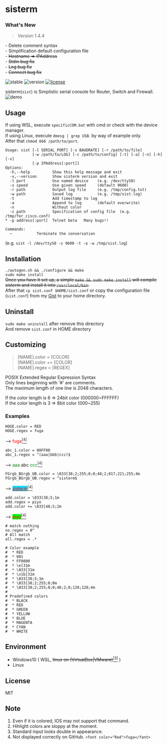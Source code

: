 # sisterm
### What's New
> Version 1.4.4

\- Delete comment syntax  
\- Simplification default configuration file  
\- ~~Hostname => IPAddress~~  
\- ~~Stdin bug fix~~  
\- ~~Log bug fix~~  
\- ~~Connect bug fix~~  
<!-- ![stable](https://img.shields.io/badge/build-passing-success.svg) -->
![stable](https://img.shields.io/badge/build-failing-critical.svg)
![version](https://img.shields.io/badge/version-1.4.4--rc-success.svg)
[![license](https://img.shields.io/badge/license-MIT-blue.svg?style=flat)](LICENSE)
  
sisterm(`sist`) is Simplistic serial console for Router, Switch and Firewall.  
![demo](https://user-images.githubusercontent.com/29778890/53171080-183f4400-3625-11e9-8204-83c20dcc6a3f.gif)


## Usage
If using WSL, execute `specificCOM.bat` with cmd or check with the device manager.  
If using Linux, execute `dmesg | grep USB`. by way of example only.  
After that `chmod 666 /path/to/port`.  
```
Usage: sist [-l SERIAL_PORT] [-s BAUDRATE] [-r /path/to/file]
            [-w /path/to/LOG] [-c /path/to/config] [-t] [-a] [-n] [-h] [-v]
            [-p IPAddress[:port]]
Options:
  -h,--help          Show this help message and exit
  -v,--version       Show sisterm version and exit
  -l port            Use named device    (e.g. /dev/ttyS0)
  -s speed           Use given speed     (default 9600)
  -r path            Output log file     (e.g. /tmp/config.txt)
  -w path            Saved log           (e.g. /tmp/sist.log)
  -t                 Add timestamp to log
  -a                 Append to log       (default overwrite)
  -n                 Without color
  -c path            Specification of config file  (e.g. /tmp/for_cisco.conf)
* -p address[:port]  Telnet beta   Many bugs!!

Commands:
  ~           Terminate the conversation
```
(e.g. `sist -l /dev/ttyS0 -s 9600 -t -a -w /tmp/sist.log`)  


## Installation
`./autogen.sh && ./configure && make`  
`sudo make install`  
~~Once you have it set up, a simple `make && sudo make install` will compile sisterm and install it into `/usr/local/bin`.~~  
After that `cp sist.conf $HOME/sist.conf` or copy the configuration file (`sist.conf`) from my [Gist](https://gist.github.com/yorimoi/bbadf8e9ac47a478d00f532e15c7c7bf) to your home directory.  


## Uninstall
`sudo make uninstall` after remove this directory  
And remove `sist.conf` in HOME directory  


## Customizing
> [NAME].color =  [COLOR]  
> [NAME].color += [COLOR]  
> [NAME].regex =  [REGEX]  

POSIX Extended Regular Expression Syntax  
Only lines beginning with '#' are comments.  
The maximum length of one line is 2048 characters.  

If the color length is 6 => 24bit color (000000\~FFFFFF)  
If the color length is 3 =>  8bit color (000\~255)  

### Examples

```
HOGE.color = RED
HOGE.regex = fuga
```
--> <font color="Red">fuga</font>[<sup>[4]</sup>](#note-4)
```
abc_1.color = 00FF00
abc_1.regex = ^(aaa|bbb|ccc)$
```
--> <font color="Green">aaa</font> abc <font color="Green">ccc</font>[<sup>[4]</sup>](#note-4)
```
FGrgb_BGrgb_UB.color = \033[38;2;255;0;0;48;2;017;221;255;4m
FGrgb_BGrgb_UB.regex = ^sisterm$
```
--> <span style="color: #FF0000; background-color: #11DDFF;"><u>sisterm</u></font></span>[<sup>[4]</sup>](#note-4)
```
add.color = \033[38;5;1m
add.regex = piyo
add.color += \033[48;5;2m
```
--> <span style="color: #FF0000; background-color: #00FF00;">piyo</font></span>[<sup>[4]</sup>](#note-4)
```
# match nothing
no.regex = 0^
# All match
all.regex = .*
```
```
# Color example
#  * RED
#  * 001
#  * FF0000
#  * \e[31m
#  * \033[31m
#  * \x1b[31m
#  * \033[38;5;1m
#  * \033[38;2;255;0;0m
#  * \033[38;2;255;0;0;48;2;0;128;128;4m
# 
# Predefined colors
#  * BLACK
#  * RED
#  * GREEN
#  * YELLOW
#  * BLUE
#  * MAGENTA
#  * CYAN
#  * WHITE
```


## Environment
* Windows10 ( WSL, ~~linux on (VirtualBox|VMware)~~[<sup>[3]</sup>](#note-3) )  
* Linux


## License
MIT


## Note
1. Even if it is colored, IOS may not support that command.  
2. Hihlight colors are sloppy at the moment.  
<a name="note-3"></a>
3. Standard input looks double in appearance.  
<a name="note-4"></a>
4. Not displayed correctly on GitHub. `<font color="Red">fuga</font>`  
